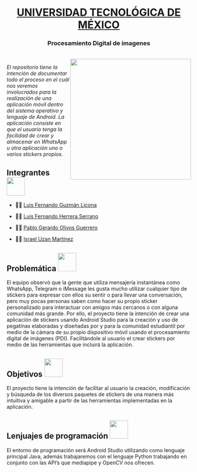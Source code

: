  <h1 align="center"> <a href="https://www.unitec.mx">UNIVERSIDAD TECNOLÓGICA DE MÉXICO</h1> </a>
 <h3 align="center"> Procesamiento Digital de imagenes </h3></a>
 <br>
<img align='right' src="https://uxwing.com/wp-content/themes/uxwing/download/brands-and-social-media/android-studio-icon.png" width="330">
<p><em>El repositorio tiene la intención de documentar todo el proceso en el cuál nos veremos involucrados para la realización de una aplicación móvil dentro del sistema operativo y lenguaje de Android. La aplicación consiste en que el usuario tenga la facilidad de crear y almacenar en WhatsApp u otra aplicación uno o varios stickers propios.</p></em>

<h2> Integrantes <img src="https://media.giphy.com/media/WUlplcMpOCEmTGBtBW/giphy.gif" width="50"></h2>

- <p align="left">🧑‍💻 <a href="https://github.com/Fernand0Guzman">Luis Fernando Guzmán Licona</p> </a>
- <p align="left">🧑‍💻 <a href="https://www.github.com/ferhs343">Luis Fernando Herrera Serrano</p> </a>
- <p align="left">🧑‍💻 <a href="https://www.github.com/pabloolivos">Pablo Gerardo Olivos Guerrero</p> </a>
- <p align="left">🧑‍💻 <a href="https://www.github.com/israelu">Israel Uzan Martínez</p> </a>

<h2> Problemática <img src="https://media.giphy.com/media/w74iuZmITBYxjj08o3/giphy.gif" width="50"></h2>
El equipo observó que la gente que utiliza mensajería instantánea como WhatsApp, Telegram o iMessage les gusta mucho utilizar cualquier tipo de stickers para expresar con ellos su sentir o para llevar una conversación, pero muy pocas personas saben como hacer su propio sticker personalizado para interactuar con amigos más cercanos o con alguna comunidad más grande.
Por ello, el proyecto tiene la intención de crear una aplicación de stickers usando Android Studio para la creación y uso de pegatinas elaboradas y diseñadas por y para la comunidad estudiantil por medio de la cámara de su propio dispositivo móvil usando el procesamiento digital de imágenes (PDI). Facilitándole al usuario el crear stickers por medio de las herramientas que incluirá la aplicación.

<h2> Objetivos <img src="https://media.giphy.com/media/LmHizjn9igwwa19cIC/giphy.gif" width="50"></h2>
El proyecto tiene la intención de facilitar al usuario la creación, modificación y búsqueda de los diversos paquetes de stickers de una manera más intuitiva y amigable a partir de las herramientas implementadas en la aplicación. 

<h2> Lenjuajes de programación <img src="https://github.com/raghavk16/raghavk16/blob/master/coderman.gif?raw=true" width="50"></h2>
El entorno de programación será Android Studio utilizando como lenguaje principal Java, además trabajaremos con el lenguaje Python trabajando en conjunto con las API’s que mediapipe y OpenCV nos ofrecen.